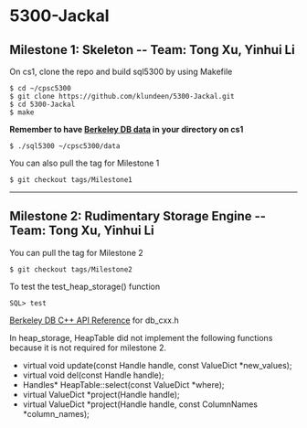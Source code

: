 # 5300-Jackal

## Milestone 1: Skeleton -- Team: Tong Xu, Yinhui Li

On cs1, clone the repo and build sql5300 by using Makefile
```
$ cd ~/cpsc5300
$ git clone https://github.com/klundeen/5300-Jackal.git
$ cd 5300-Jackal
$ make
```
**Remember to have [Berkeley DB data](https://seattleu.instructure.com/courses/1597073/pages/getting-set-up-on-cs1?module_item_id=17258588) in your directory on cs1**
```
$ ./sql5300 ~/cpsc5300/data
```


You can also pull the tag for Milestone 1
```
$ git checkout tags/Milestone1
```


---

## Milestone 2: Rudimentary Storage Engine -- Team: Tong Xu, Yinhui Li

You can pull the tag for Milestone 2
```
$ git checkout tags/Milestone2
```
To test the test_heap_storage() function
```
SQL> test
```




[Berkeley DB C++ API Reference](https://docs.oracle.com/cd/E17076_05/html/api_reference/CXX/frame_main.html) for db_cxx.h

In heap_storage, HeapTable did not implement the following functions because it is not required for milestone 2.
* virtual void update(const Handle handle, const ValueDict *new_values);
* virtual void del(const Handle handle);
* Handles* HeapTable::select(const ValueDict *where);
* virtual ValueDict *project(Handle handle);
* virtual ValueDict *project(Handle handle, const ColumnNames *column_names);